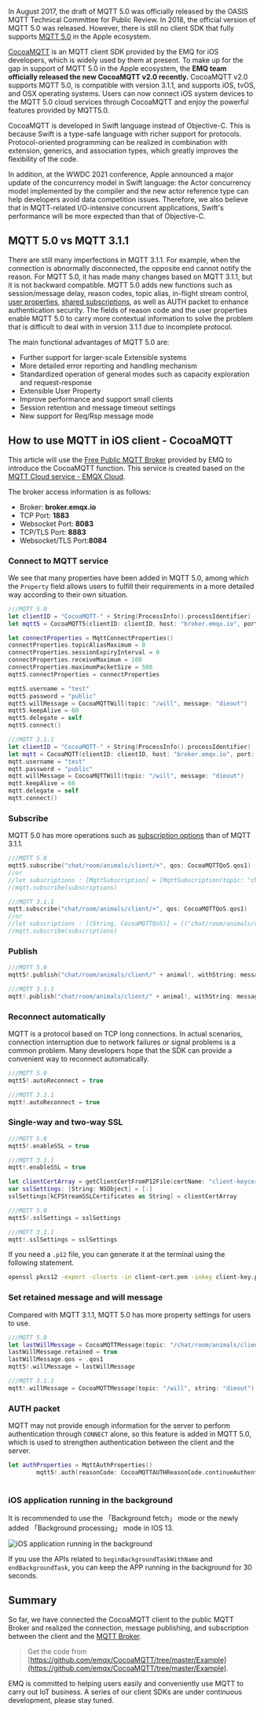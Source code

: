 In August 2017, the draft of MQTT 5.0 was officially released by the OASIS MQTT Technical Committee for Public Review. In 2018, the official version of MQTT 5.0 was released. However, there is still no client SDK that fully supports [MQTT 5.0](https://www.emqx.com/en/mqtt/mqtt5) in the Apple ecosystem.

[CocoaMQTT](https://github.com/emqx/CocoaMQTT) is an MQTT client SDK provided by the EMQ for iOS developers, which is widely used by them at present. To make up for the gap in support of MQTT 5.0 in the Apple ecosystem, the **EMQ team officially released the new CocoaMQTT v2.0 recently.** CocoaMQTT v2.0 supports MQTT 5.0, is compatible with version 3.1.1, and supports iOS, tvOS, and OSX operating systems. Users can now connect iOS system devices to the MQTT 5.0 cloud services through CocoaMQTT and enjoy the powerful features provided by MQTT5.0.

CocoaMQTT is developed in Swift language instead of Objective-C. This is because Swift is a type-safe language with richer support for protocols. Protocol-oriented programming can be realized in combination with extension, generics, and association types, which greatly improves the flexibility of the code.

In addition, at the WWDC 2021 conference, Apple announced a major update of the concurrency model in Swift language: the Actor concurrency model implemented by the compiler and the new actor reference type can help developers avoid data competition issues. Therefore, we also believe that in MQTT-related I/O-intensive concurrent applications, Swift's performance will be more expected than that of Objective-C.

## MQTT 5.0 vs MQTT 3.1.1

There are still many imperfections in MQTT 3.1.1. For example, when the connection is abnormally disconnected, the opposite end cannot notify the reason. For MQTT 5.0, it has made many changes based on MQTT 3.1.1, but it is not backward compatible. MQTT 5.0 adds new functions such as session/message delay, reason codes, topic alias, in-flight stream control, [user properties](https://www.emqx.com/en/blog/mqtt5-user-properties), [shared subscriptions](https://www.emqx.com/en/blog/introduction-to-mqtt5-protocol-shared-subscription), as well as AUTH packet to enhance authentication security. The fields of reason code and the user properties enable MQTT 5.0 to carry more contextual information to solve the problem that is difficult to deal with in version 3.1.1 due to incomplete protocol.

The main functional advantages of MQTT 5.0 are:

- Further support for larger-scale Extensible systems
- More detailed error reporting and handling mechanism
- Standardized operation of general modes such as capacity exploration and request-response
- Extensible User Property
- Improve performance and support small clients
- Session retention and message timeout settings
- New support for Req/Rsp message mode

## How to use MQTT in iOS client - CocoaMQTT

This article will use the [Free Public MQTT Broker](https://www.emqx.com/en/mqtt/public-mqtt5-broker) provided by EMQ to introduce the CocoaMQTT function. This service is created based on the [MQTT Cloud service - EMQX Cloud](https://www.emqx.com/en/cloud).

The broker access information is as follows:

- Broker: **broker.emqx.io**
- TCP Port: **1883**
- Websocket Port: **8083**
- TCP/TLS Port: **8883**
- Websocket/TLS Port:**8084**

### Connect to MQTT service

We see that many properties have been added in MQTT 5.0, among which the `Property` field allows users to fulfill their requirements in a more detailed way according to their own situation.

```swift
///MQTT 5.0
let clientID = "CocoaMQTT-" + String(ProcessInfo().processIdentifier)
let mqtt5 = CocoaMQTT5(clientID: clientID, host: "broker.emqx.io", port: 1883)

let connectProperties = MqttConnectProperties()
connectProperties.topicAliasMaximum = 0
connectProperties.sessionExpiryInterval = 0
connectProperties.receiveMaximum = 100
connectProperties.maximumPacketSize = 500
mqtt5.connectProperties = connectProperties

mqtt5.username = "test"
mqtt5.password = "public"
mqtt5.willMessage = CocoaMQTTWill(topic: "/will", message: "dieout")
mqtt5.keepAlive = 60
mqtt5.delegate = self
mqtt5.connect()

///MQTT 3.1.1
let clientID = "CocoaMQTT-" + String(ProcessInfo().processIdentifier)
let mqtt = CocoaMQTT(clientID: clientID, host: "broker.emqx.io", port: 1883)
mqtt.username = "test"
mqtt.password = "public"
mqtt.willMessage = CocoaMQTTWill(topic: "/will", message: "dieout")
mqtt.keepAlive = 60
mqtt.delegate = self
mqtt.connect()

```

### Subscribe

MQTT 5.0 has more operations such as [subscription options](https://www.emqx.com/en/blog/subscription-identifier-and-subscription-options) than of MQTT 3.1.1.

```swift
///MQTT 5.0
mqtt5.subscribe("chat/room/animals/client/+", qos: CocoaMQTTQoS.qos1)
//or
//let subscriptions : [MqttSubscription] = [MqttSubscription(topic: "chat/room/animals/client/+"),MqttSubscription(topic: "chat/room/foods/client/+"),MqttSubscription(topic: "chat/room/trees/client/+")]
//mqtt.subscribe(subscriptions)

///MQTT 3.1.1
mqtt.subscribe("chat/room/animals/client/+", qos: CocoaMQTTQoS.qos1)
//or
//let subscriptions : [(String, CocoaMQTTQoS)] = [("chat/room/animals/client/+", qos: CocoaMQTTQoS.qos1),("chat/room/foods/client/+", qos: CocoaMQTTQoS.qos1),("chat/room/trees/client/+", qos: CocoaMQTTQoS.qos1)]
//mqtt.subscribe(subscriptions)

```

### Publish

```swift
///MQTT 5.0
mqtt5!.publish("chat/room/animals/client/" + animal!, withString: message!, qos: .qos1, DUP: false, retained: false, properties: publishProperties)

///MQTT 3.1.1
mqtt!.publish("chat/room/animals/client/" + animal!, withString: message!, qos: .qos1)

```

### Reconnect automatically

MQTT is a protocol based on TCP long connections. In actual scenarios, connection interruption due to network failures or signal problems is a common problem. Many developers hope that the SDK can provide a convenient way to reconnect automatically.

```swift
///MQTT 5.0
mqtt5!.autoReconnect = true

///MQTT 3.1.1
mqtt!.autoReconnect = true

```

### Single-way and two-way SSL

```swift
///MQTT 5.0
mqtt5!.enableSSL = true

///MQTT 3.1.1
mqtt!.enableSSL = true

let clientCertArray = getClientCertFromP12File(certName: "client-keycert", certPassword: "MySecretPassword")
var sslSettings: [String: NSObject] = [:]
sslSettings[kCFStreamSSLCertificates as String] = clientCertArray

///MQTT 5.0
mqtt5!.sslSettings = sslSettings

///MQTT 3.1.1
mqtt!.sslSettings = sslSettings

```

If you need a `.p12` file, you can generate it at the terminal using the following statement.

```bash
openssl pkcs12 -export -clcerts -in client-cert.pem -inkey client-key.pem -out client.p12
```

### Set retained message and will message

Compared with MQTT 3.1.1, MQTT 5.0 has more property settings for users to use.

```swift
///MQTT 5.0
let lastWillMessage = CocoaMQTTMessage(topic: "/chat/room/animals/client/Sheep", string: "dieout")
lastWillMessage.retained = true
lastWillMessage.qos = .qos1
mqtt5!.willMessage = lastWillMessage

///MQTT 3.1.1
mqtt!.willMessage = CocoaMQTTMessage(topic: "/will", string: "dieout")

```

### AUTH packet

MQTT may not provide enough information for the server to perform authentication through `CONNECT` alone, so this feature is added in MQTT 5.0, which is used to strengthen authentication between the client and the server.

```swift
let authProperties = MqttAuthProperties()
        mqtt5!.auth(reasonCode: CocoaMQTTAUTHReasonCode.continueAuthentication, authProperties: authProperties)
 
```

### iOS application running in the background

It is recommended to use the 「Background fetch」 mode or the newly added 「Background processing」 mode in IOS 13.

![iOS application running in the background](https://static.emqx.net/images/7d487fe5022b5c2785c4df43adf9f983.png) 

If you use the APIs related to `beginBackgroundTaskWithName` and `endBackgroundTask`, you can keep the APP running in the background for 30 seconds.

 

## Summary

So far, we have connected the CocoaMQTT client to the public MQTT Broker and realized the connection, message publishing, and subscription between the client and the [MQTT Broker](https://www.emqx.io).

> Get the code from [https://github.com/emqx/CocoaMQTT/tree/master/Example](https://github.com/emqx/CocoaMQTT/tree/master/Example). 

EMQ is committed to helping users easily and conveniently use MQTT to carry out IoT business. A series of our client SDKs are under continuous development, please stay tuned.
